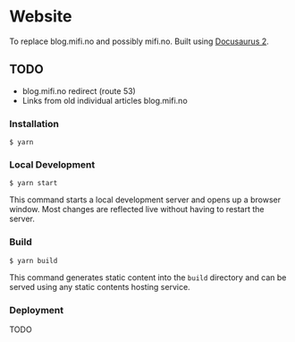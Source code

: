 # Website

To replace blog.mifi.no and possibly mifi.no. Built using [Docusaurus 2](https://docusaurus.io/).


## TODO

- blog.mifi.no redirect (route 53)
- Links from old individual articles blog.mifi.no

### Installation

```
$ yarn
```

### Local Development

```
$ yarn start
```

This command starts a local development server and opens up a browser window. Most changes are reflected live without having to restart the server.

### Build

```
$ yarn build
```

This command generates static content into the `build` directory and can be served using any static contents hosting service.

### Deployment

TODO
